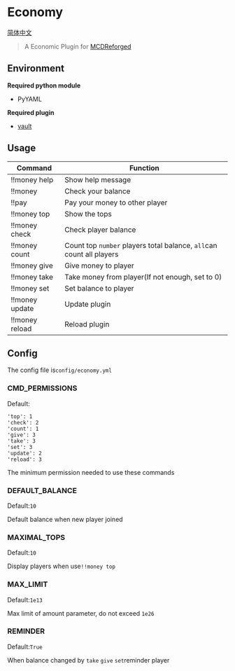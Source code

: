 # Economy

[简体中文](https://github.com/zhang-anzhi/Economy/blob/master/readme.md)

> A Economic Plugin for [MCDReforged](https://github.com/Fallen-Breath/MCDReforged)

## Environment

**Required python module**

- PyYAML

**Required plugin**

- [vault](https://github.com/zhang-anzhi/MCDReforgedPlugins/tree/master/vault)

## Usage

| Command | Function |
|---|---|
| !!money help | Show help message |
| !!money | Check your balance |
| !!pay <player> <amount> | Pay your money to other player |
| !!money top | Show the tops |
| !!money check <player> | Check player balance |
| !!money count <number> | Count top `number` players total balance, `all`can count all players |
| !!money give <player> <amount> | Give money to player |
| !!money take <player> <amount> | Take money from player(If not enough, set to 0) |
| !!money set <player> <amount> | Set balance to player |
| !!money update | Update plugin |
| !!money reload | Reload plugin |

## Config
The config file is`config/economy.yml`

### CMD_PERMISSIONS
Default:
```
'top': 1
'check': 2
'count': 1
'give': 3
'take': 3
'set': 3
'update': 2
'reload': 3
```

The minimum permission needed to use these commands

### DEFAULT_BALANCE
Default:`10`

Default balance when new player joined

### MAXIMAL_TOPS
Default:`10`

Display players when use`!!money top`

### MAX_LIMIT
Default:`1e13`

Max limit of amount parameter, do not exceed `1e26`

### REMINDER
Default:`True`

When balance changed by `take` `give` `set`reminder player
